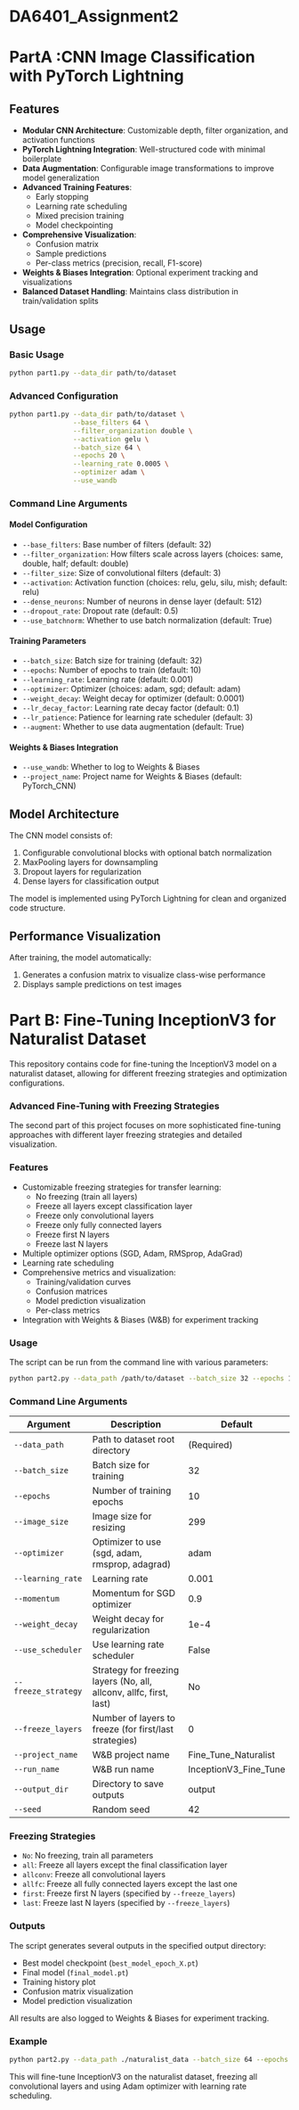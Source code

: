 # DA6401_Assignment2

# PartA :CNN Image Classification with PyTorch Lightning

## Features

- **Modular CNN Architecture**: Customizable depth, filter organization, and activation functions
- **PyTorch Lightning Integration**: Well-structured code with minimal boilerplate
- **Data Augmentation**: Configurable image transformations to improve model generalization
- **Advanced Training Features**:
  - Early stopping
  - Learning rate scheduling
  - Mixed precision training
  - Model checkpointing
- **Comprehensive Visualization**:
  - Confusion matrix
  - Sample predictions
  - Per-class metrics (precision, recall, F1-score)
- **Weights & Biases Integration**: Optional experiment tracking and visualizations
- **Balanced Dataset Handling**: Maintains class distribution in train/validation splits

## Usage

### Basic Usage

```bash
python part1.py --data_dir path/to/dataset
```

### Advanced Configuration

```bash
python part1.py --data_dir path/to/dataset \
                --base_filters 64 \
                --filter_organization double \
                --activation gelu \
                --batch_size 64 \
                --epochs 20 \
                --learning_rate 0.0005 \
                --optimizer adam \
                --use_wandb
```

### Command Line Arguments

#### Model Configuration
- `--base_filters`: Base number of filters (default: 32)
- `--filter_organization`: How filters scale across layers (choices: same, double, half; default: double)
- `--filter_size`: Size of convolutional filters (default: 3)
- `--activation`: Activation function (choices: relu, gelu, silu, mish; default: relu)
- `--dense_neurons`: Number of neurons in dense layer (default: 512)
- `--dropout_rate`: Dropout rate (default: 0.5)
- `--use_batchnorm`: Whether to use batch normalization (default: True)

#### Training Parameters
- `--batch_size`: Batch size for training (default: 32)
- `--epochs`: Number of epochs to train (default: 10)
- `--learning_rate`: Learning rate (default: 0.001)
- `--optimizer`: Optimizer (choices: adam, sgd; default: adam)
- `--weight_decay`: Weight decay for optimizer (default: 0.0001)
- `--lr_decay_factor`: Learning rate decay factor (default: 0.1)
- `--lr_patience`: Patience for learning rate scheduler (default: 3)
- `--augment`: Whether to use data augmentation (default: True)

#### Weights & Biases Integration
- `--use_wandb`: Whether to log to Weights & Biases
- `--project_name`: Project name for Weights & Biases (default: PyTorch_CNN)

## Model Architecture

The CNN model consists of:
1. Configurable convolutional blocks with optional batch normalization
2. MaxPooling layers for downsampling
3. Dropout layers for regularization
4. Dense layers for classification output

The model is implemented using PyTorch Lightning for clean and organized code structure.

## Performance Visualization

After training, the model automatically:
1. Generates a confusion matrix to visualize class-wise performance
2. Displays sample predictions on test images

# Part B: Fine-Tuning InceptionV3 for Naturalist Dataset

This repository contains code for fine-tuning the InceptionV3 model on a naturalist dataset, allowing for different freezing strategies and optimization configurations.

### Advanced Fine-Tuning with Freezing Strategies

The second part of this project focuses on more sophisticated fine-tuning approaches with different layer freezing strategies and detailed visualization.

### Features

- Customizable freezing strategies for transfer learning:
  - No freezing (train all layers)
  - Freeze all layers except classification layer
  - Freeze only convolutional layers
  - Freeze only fully connected layers
  - Freeze first N layers
  - Freeze last N layers
- Multiple optimizer options (SGD, Adam, RMSprop, AdaGrad)
- Learning rate scheduling
- Comprehensive metrics and visualization:
  - Training/validation curves
  - Confusion matrices
  - Model prediction visualization
  - Per-class metrics
- Integration with Weights & Biases (W&B) for experiment tracking



### Usage

The script can be run from the command line with various parameters:

```bash
python part2.py --data_path /path/to/dataset --batch_size 32 --epochs 10 --freeze_strategy allconv
```

### Command Line Arguments

| Argument | Description | Default |
|----------|-------------|---------|
| `--data_path` | Path to dataset root directory | (Required) |
| `--batch_size` | Batch size for training | 32 |
| `--epochs` | Number of training epochs | 10 |
| `--image_size` | Image size for resizing | 299 |
| `--optimizer` | Optimizer to use (sgd, adam, rmsprop, adagrad) | adam |
| `--learning_rate` | Learning rate | 0.001 |
| `--momentum` | Momentum for SGD optimizer | 0.9 |
| `--weight_decay` | Weight decay for regularization | 1e-4 |
| `--use_scheduler` | Use learning rate scheduler | False |
| `--freeze_strategy` | Strategy for freezing layers (No, all, allconv, allfc, first, last) | No |
| `--freeze_layers` | Number of layers to freeze (for first/last strategies) | 0 |
| `--project_name` | W&B project name | Fine_Tune_Naturalist |
| `--run_name` | W&B run name | InceptionV3_Fine_Tune |
| `--output_dir` | Directory to save outputs | output |
| `--seed` | Random seed | 42 |

### Freezing Strategies

- `No`: No freezing, train all parameters
- `all`: Freeze all layers except the final classification layer
- `allconv`: Freeze all convolutional layers
- `allfc`: Freeze all fully connected layers except the last one
- `first`: Freeze first N layers (specified by `--freeze_layers`)
- `last`: Freeze last N layers (specified by `--freeze_layers`)



### Outputs

The script generates several outputs in the specified output directory:

- Best model checkpoint (`best_model_epoch_X.pt`)
- Final model (`final_model.pt`)
- Training history plot
- Confusion matrix visualization
- Model prediction visualization

All results are also logged to Weights & Biases for experiment tracking.

### Example

```bash
python part2.py --data_path ./naturalist_data --batch_size 64 --epochs 15 --optimizer adam --learning_rate 0.0005 --freeze_strategy allconv --use_scheduler --output_dir results/allconv_run
```

This will fine-tune InceptionV3 on the naturalist dataset, freezing all convolutional layers and using Adam optimizer with learning rate scheduling.


